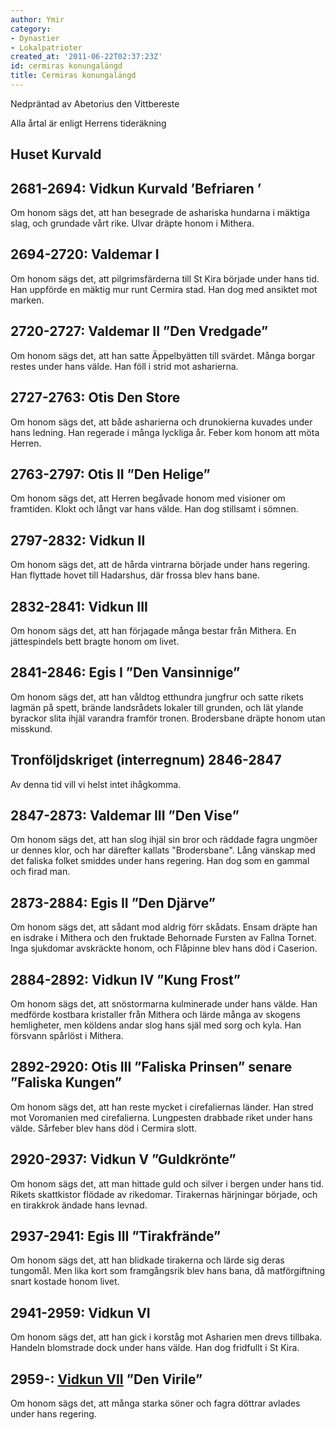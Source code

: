 ```yaml
---
author: Ymir
category:
- Dynastier
- Lokalpatrioter
created_at: '2011-06-22T02:37:23Z'
id: cermiras konungalängd
title: Cermiras konungalängd
---
```

Nedpräntad av Abetorius den Vittbereste

Alla årtal är enligt Herrens tideräkning

## Huset Kurvald

## 2681-2694: Vidkun Kurvald ’Befriaren ’

Om honom sägs det, att han besegrade de ashariska hundarna i mäktiga slag, och grundade vårt rike. Ulvar dräpte honom i Mithera.

## 2694-2720: Valdemar I

Om honom sägs det, att pilgrimsfärderna till St Kira började under hans tid. Han uppförde en mäktig mur runt Cermira stad. Han dog med ansiktet mot marken.

## 2720-2727: Valdemar II ”Den Vredgade”

Om honom sägs det, att han satte Äppelbyätten till svärdet. Många borgar restes under hans välde. Han föll i strid mot asharierna.

## 2727-2763: Otis Den Store

Om honom sägs det, att både asharierna och drunokierna kuvades under hans ledning. Han regerade i många lyckliga år. Feber kom honom att möta Herren.

## 2763-2797: Otis II ”Den Helige”

Om honom sägs det, att Herren begåvade honom med visioner om framtiden. Klokt och långt var hans välde. Han dog stillsamt i sömnen.

## 2797-2832: Vidkun II

Om honom sägs det, att de hårda vintrarna började under hans regering. Han flyttade hovet till Hadarshus, där frossa blev hans bane.

## 2832-2841: Vidkun III

Om honom sägs det, att han förjagade många bestar från Mithera. En jättespindels bett bragte honom om livet.

## 2841-2846: Egis I ”Den Vansinnige”

Om honom sägs det, att han våldtog etthundra jungfrur och satte rikets lagmän på spett, brände landsrådets lokaler till grunden, och lät ylande byrackor slita ihjäl varandra framför tronen. Brodersbane dräpte honom utan misskund.

## Tronföljdskriget (interregnum) 2846-2847

Av denna tid vill vi helst intet ihågkomma.

## 2847-2873: Valdemar III ”Den Vise”

Om honom sägs det, att han slog ihjäl sin bror och räddade fagra ungmöer ur dennes klor, och har därefter kallats "Brodersbane". Lång vänskap med det faliska folket smiddes under hans regering. Han dog som en gammal och firad man.

## 2873-2884: Egis II ”Den Djärve”

Om honom sägs det, att sådant mod aldrig förr skådats. Ensam dräpte han en isdrake i Mithera och den fruktade Behornade Fursten av Fallna Tornet. Inga sjukdomar avskräckte honom, och Flåpinne blev hans död i Caserion.

## 2884-2892: Vidkun IV ”Kung Frost”

Om honom sägs det, att snöstormarna kulminerade under hans välde. Han medförde kostbara kristaller från Mithera och lärde många av skogens hemligheter, men köldens andar slog hans själ med sorg och kyla. Han försvann spårlöst i Mithera.

## 2892-2920: Otis III ”Faliska Prinsen” senare ”Faliska Kungen”

Om honom sägs det, att han reste mycket i cirefaliernas länder. Han stred mot Voromanien med cirefalierna. Lungpesten drabbade riket under hans välde. Sårfeber blev hans död i Cermira slott.

## 2920-2937: Vidkun V ”Guldkrönte”

Om honom sägs det, att man hittade guld och silver i bergen under hans tid. Rikets skattkistor flödade av rikedomar. Tirakernas härjningar började, och en tirakkrok ändade hans levnad.

## 2937-2941: Egis III ”Tirakfrände”

Om honom sägs det, att han blidkade tirakerna och lärde sig deras tungomål. Men lika kort som framgångsrik blev hans bana, då matförgiftning snart kostade honom livet.

## 2941-2959: Vidkun VI

Om honom sägs det, att han gick i korståg mot Asharien men drevs tillbaka. Handeln blomstrade dock under hans välde. Han dog fridfullt i St Kira.

## 2959-: [Vidkun VII] ”Den Virile”

Om honom sägs det, att många starka söner och fagra döttrar avlades under hans regering.

  [Vidkun VII]: Vidkun_VII